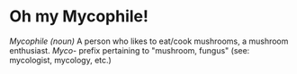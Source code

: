 # Oh my Mycophile!

*Mycophile (noun)*
A person who likes to eat/cook mushrooms, a mushroom enthusiast.
*Myco-*
prefix pertaining to "mushroom, fungus" (see: mycologist, mycology, etc.)
